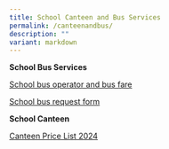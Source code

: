```yaml
---
title: School Canteen and Bus Services
permalink: /canteenandbus/
description: ""
variant: markdown
---
```

**School Bus Services**

[School bus operator and bus fare](/files/Our%20school%20info/school%20bus%20operator%20and%20nte%20price%202024-2025.pdf)

[School bus request form](/files/Our%20school%20info/fvps%20request%20for%20school%20bus%20services%202024-2025.pdf)

**School Canteen**

[Canteen Price List 2024](/files/Menu__Price_List_2024.pdf)
